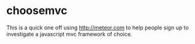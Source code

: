 choosemvc
=========

This is a quick one off using http://meteor.com to help people sign up to investigate a javascript mvc framework of choice.